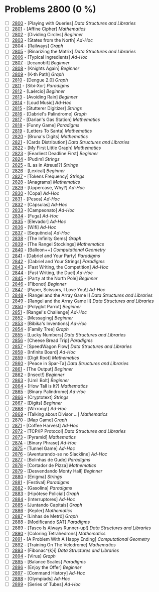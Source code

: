 # Problems 2800 (0 %)


- [ ] [2800](https://www.beecrowd.com.br/judge/en/problems/view/2800) - [Playing with Queries] *Data Structures and Libraries*
- [ ] [2801](https://www.beecrowd.com.br/judge/en/problems/view/2801) - [Affine Cipher] *Mathematics*
- [ ] [2802](https://www.beecrowd.com.br/judge/en/problems/view/2802) - [Dividing Circles] *Beginner*
- [ ] [2803](https://www.beecrowd.com.br/judge/en/problems/view/2803) - [States from the North] *Ad-Hoc*
- [ ] [2804](https://www.beecrowd.com.br/judge/en/problems/view/2804) - [Railways] *Graph*
- [ ] [2805](https://www.beecrowd.com.br/judge/en/problems/view/2805) - [Binarizing the Matrix] *Data Structures and Libraries*
- [ ] [2806](https://www.beecrowd.com.br/judge/en/problems/view/2806) - [Typical Ingredients] *Ad-Hoc*
- [ ] [2807](https://www.beecrowd.com.br/judge/en/problems/view/2807) - [Iccanobif] *Beginner*
- [ ] [2808](https://www.beecrowd.com.br/judge/en/problems/view/2808) - [Knights Again] *Beginner*
- [ ] [2809](https://www.beecrowd.com.br/judge/en/problems/view/2809) - [K-th Path] *Graph*
- [ ] [2810](https://www.beecrowd.com.br/judge/en/problems/view/2810) - [Dengue 2.0] *Graph*
- [ ] [2811](https://www.beecrowd.com.br/judge/en/problems/view/2811) - [Sibi-Xor] *Paradigms*
- [ ] [2812](https://www.beecrowd.com.br/judge/en/problems/view/2812) - [Laércio] *Beginner*
- [ ] [2813](https://www.beecrowd.com.br/judge/en/problems/view/2813) - [Avoiding Rain] *Beginner*
- [ ] [2814](https://www.beecrowd.com.br/judge/en/problems/view/2814) - [Loud Music] *Ad-Hoc*
- [ ] [2815](https://www.beecrowd.com.br/judge/en/problems/view/2815) - [Stutterer Digitizer] *Strings*
- [ ] [2816](https://www.beecrowd.com.br/judge/en/problems/view/2816) - [Dabriel's Palindrome] *Graph*
- [ ] [2817](https://www.beecrowd.com.br/judge/en/problems/view/2817) - [Darlan's Gas Station] *Mathematics*
- [ ] [2818](https://www.beecrowd.com.br/judge/en/problems/view/2818) - [Funny Game] *Paradigms*
- [ ] [2819](https://www.beecrowd.com.br/judge/en/problems/view/2819) - [Letters To Santa] *Mathematics*
- [ ] [2820](https://www.beecrowd.com.br/judge/en/problems/view/2820) - [Bruna's Digits] *Mathematics*
- [ ] [2821](https://www.beecrowd.com.br/judge/en/problems/view/2821) - [Cards Distribution] *Data Structures and Libraries*
- [ ] [2822](https://www.beecrowd.com.br/judge/en/problems/view/2822) - [My First Little Graph] *Mathematics*
- [ ] [2823](https://www.beecrowd.com.br/judge/en/problems/view/2823) - [Eearliest Deadline First] *Beginner*
- [ ] [2824](https://www.beecrowd.com.br/judge/en/problems/view/2824) - [Pudim] *Strings*
- [ ] [2825](https://www.beecrowd.com.br/judge/en/problems/view/2825) - [L as in Atreus!?] *Strings*
- [ ] [2826](https://www.beecrowd.com.br/judge/en/problems/view/2826) - [Lexical] *Beginner*
- [ ] [2827](https://www.beecrowd.com.br/judge/en/problems/view/2827) - [Tokens Frequency] *Strings*
- [ ] [2828](https://www.beecrowd.com.br/judge/en/problems/view/2828) - [Anagrams] *Mathematics*
- [ ] [2829](https://www.beecrowd.com.br/judge/en/problems/view/2829) - [Uppercase, Why?] *Ad-Hoc*
- [ ] [2830](https://www.beecrowd.com.br/judge/en/problems/view/2830) - [Copa] *Ad-Hoc*
- [ ] [2831](https://www.beecrowd.com.br/judge/en/problems/view/2831) - [Pesos] *Ad-Hoc*
- [ ] [2832](https://www.beecrowd.com.br/judge/en/problems/view/2832) - [Cápsulas] *Ad-Hoc*
- [ ] [2833](https://www.beecrowd.com.br/judge/en/problems/view/2833) - [Campeonato] *Ad-Hoc*
- [ ] [2834](https://www.beecrowd.com.br/judge/en/problems/view/2834) - [Fuga] *Ad-Hoc*
- [ ] [2835](https://www.beecrowd.com.br/judge/en/problems/view/2835) - [Elevador] *Ad-Hoc*
- [ ] [2836](https://www.beecrowd.com.br/judge/en/problems/view/2836) - [Wifi] *Ad-Hoc*
- [ ] [2837](https://www.beecrowd.com.br/judge/en/problems/view/2837) - [Sequência] *Ad-Hoc*
- [ ] [2838](https://www.beecrowd.com.br/judge/en/problems/view/2838) - [The Infinity Gems] *Graph*
- [ ] [2839](https://www.beecrowd.com.br/judge/en/problems/view/2839) - [The Rangel Stockings] *Mathematics*
- [ ] [2840](https://www.beecrowd.com.br/judge/en/problems/view/2840) - [Balloon++] *Computational Geometry*
- [ ] [2841](https://www.beecrowd.com.br/judge/en/problems/view/2841) - [Dabriel and Your Party] *Paradigms*
- [ ] [2842](https://www.beecrowd.com.br/judge/en/problems/view/2842) - [Dabriel and Your Strings] *Paradigms*
- [ ] [2843](https://www.beecrowd.com.br/judge/en/problems/view/2843) - [Fast Writing, the Competition] *Ad-Hoc*
- [ ] [2844](https://www.beecrowd.com.br/judge/en/problems/view/2844) - [Fast Writing, the Duel] *Ad-Hoc*
- [ ] [2845](https://www.beecrowd.com.br/judge/en/problems/view/2845) - [Party at the North Pole] *Beginner*
- [ ] [2846](https://www.beecrowd.com.br/judge/en/problems/view/2846) - [Fibonot] *Beginner*
- [ ] [2847](https://www.beecrowd.com.br/judge/en/problems/view/2847) - [Paper, Scissors, I Love You!] *Ad-Hoc*
- [ ] [2848](https://www.beecrowd.com.br/judge/en/problems/view/2848) - [Rangel and the Array Game I] *Data Structures and Libraries*
- [ ] [2849](https://www.beecrowd.com.br/judge/en/problems/view/2849) - [Rangel and the Array Game II] *Data Structures and Libraries*
- [ ] [2850](https://www.beecrowd.com.br/judge/en/problems/view/2850) - [Polyglot Parrot] *Beginner*
- [ ] [2851](https://www.beecrowd.com.br/judge/en/problems/view/2851) - [Rangel's Challenge] *Ad-Hoc*
- [ ] [2852](https://www.beecrowd.com.br/judge/en/problems/view/2852) - [Messaging] *Beginner*
- [ ] [2853](https://www.beecrowd.com.br/judge/en/problems/view/2853) - [Bibika's Inventions] *Ad-Hoc*
- [ ] [2854](https://www.beecrowd.com.br/judge/en/problems/view/2854) - [Family Tree] *Graph*
- [ ] [2855](https://www.beecrowd.com.br/judge/en/problems/view/2855) - [Lucky Numbers] *Data Structures and Libraries*
- [ ] [2856](https://www.beecrowd.com.br/judge/en/problems/view/2856) - [Cheese Bread Trip] *Paradigms*
- [ ] [2857](https://www.beecrowd.com.br/judge/en/problems/view/2857) - [SpeedWagon Flow] *Data Structures and Libraries*
- [ ] [2858](https://www.beecrowd.com.br/judge/en/problems/view/2858) - [Infinite Board] *Ad-Hoc*
- [ ] [2859](https://www.beecrowd.com.br/judge/en/problems/view/2859) - [Digit Root] *Mathematics*
- [ ] [2860](https://www.beecrowd.com.br/judge/en/problems/view/2860) - [Peace in Spar-Ta] *Data Structures and Libraries*
- [ ] [2861](https://www.beecrowd.com.br/judge/en/problems/view/2861) - [The Output] *Beginner*
- [ ] [2862](https://www.beecrowd.com.br/judge/en/problems/view/2862) - [Insect!] *Beginner*
- [ ] [2863](https://www.beecrowd.com.br/judge/en/problems/view/2863) - [Umil Bolt] *Beginner*
- [ ] [2864](https://www.beecrowd.com.br/judge/en/problems/view/2864) - [How Tall is It?] *Mathematics*
- [ ] [2865](https://www.beecrowd.com.br/judge/en/problems/view/2865) - [Binary Palindrome] *Ad-Hoc*
- [ ] [2866](https://www.beecrowd.com.br/judge/en/problems/view/2866) - [Cryptotext] *Strings*
- [ ] [2867](https://www.beecrowd.com.br/judge/en/problems/view/2867) - [Digits] *Beginner*
- [ ] [2868](https://www.beecrowd.com.br/judge/en/problems/view/2868) - [Wrrrong!] *Ad-Hoc*
- [ ] [2869](https://www.beecrowd.com.br/judge/en/problems/view/2869) - [Talking about Divisor ...] *Mathematics*
- [ ] [2870](https://www.beecrowd.com.br/judge/en/problems/view/2870) - [Map Game] *Graph*
- [ ] [2871](https://www.beecrowd.com.br/judge/en/problems/view/2871) - [Coffee Harvest] *Ad-Hoc*
- [ ] [2872](https://www.beecrowd.com.br/judge/en/problems/view/2872) - [TCP/IP Protocol] *Data Structures and Libraries*
- [ ] [2873](https://www.beecrowd.com.br/judge/en/problems/view/2873) - [Pyramid] *Mathematics*
- [ ] [2874](https://www.beecrowd.com.br/judge/en/problems/view/2874) - [Binary Phrase] *Ad-Hoc*
- [ ] [2875](https://www.beecrowd.com.br/judge/en/problems/view/2875) - [Tunnel Game] *Ad-Hoc*
- [ ] [2876](https://www.beecrowd.com.br/judge/en/problems/view/2876) - [Aventurando-se no Slackline] *Ad-Hoc*
- [ ] [2877](https://www.beecrowd.com.br/judge/en/problems/view/2877) - [Bolinhas de Gude] *Paradigms*
- [ ] [2878](https://www.beecrowd.com.br/judge/en/problems/view/2878) - [Cortador de Pizza] *Mathematics*
- [ ] [2879](https://www.beecrowd.com.br/judge/en/problems/view/2879) - [Desvendando Monty Hall] *Beginner*
- [ ] [2880](https://www.beecrowd.com.br/judge/en/problems/view/2880) - [Enigma] *Strings*
- [ ] [2881](https://www.beecrowd.com.br/judge/en/problems/view/2881) - [Festival] *Paradigms*
- [ ] [2882](https://www.beecrowd.com.br/judge/en/problems/view/2882) - [Gasolina] *Paradigms*
- [ ] [2883](https://www.beecrowd.com.br/judge/en/problems/view/2883) - [Hipótese Policial] *Graph*
- [ ] [2884](https://www.beecrowd.com.br/judge/en/problems/view/2884) - [Interruptores] *Ad-Hoc*
- [ ] [2885](https://www.beecrowd.com.br/judge/en/problems/view/2885) - [Juntando Capitais] *Graph*
- [ ] [2886](https://www.beecrowd.com.br/judge/en/problems/view/2886) - [Kepler] *Mathematics*
- [ ] [2887](https://www.beecrowd.com.br/judge/en/problems/view/2887) - [Linhas de Metrô] *Graph*
- [ ] [2888](https://www.beecrowd.com.br/judge/en/problems/view/2888) - [Modificando SAT] *Paradigms*
- [ ] [2889](https://www.beecrowd.com.br/judge/en/problems/view/2889) - [Tasco Is Always Runner-up!] *Data Structures and Libraries*
- [ ] [2890](https://www.beecrowd.com.br/judge/en/problems/view/2890) - [Coloring Tetrahedrons] *Mathematics*
- [ ] [2891](https://www.beecrowd.com.br/judge/en/problems/view/2891) - [A Problem With A Happy Ending] *Computational Geometry*
- [ ] [2892](https://www.beecrowd.com.br/judge/en/problems/view/2892) - [Training On The Velodrome] *Mathematics*
- [ ] [2893](https://www.beecrowd.com.br/judge/en/problems/view/2893) - [Fibonac^{k}i] *Data Structures and Libraries*
- [ ] [2894](https://www.beecrowd.com.br/judge/en/problems/view/2894) - [Virus] *Graph*
- [ ] [2895](https://www.beecrowd.com.br/judge/en/problems/view/2895) - [Balance Scales] *Paradigms*
- [ ] [2896](https://www.beecrowd.com.br/judge/en/problems/view/2896) - [Enjoy the Offer] *Beginner*
- [ ] [2897](https://www.beecrowd.com.br/judge/en/problems/view/2897) - [Command History] *Ad-Hoc*
- [ ] [2898](https://www.beecrowd.com.br/judge/en/problems/view/2898) - [Olympiads] *Ad-Hoc*
- [ ] [2899](https://www.beecrowd.com.br/judge/en/problems/view/2899) - [Series of Tubes] *Ad-Hoc*